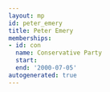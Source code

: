 ```yaml
---
layout: mp
id: peter_emery
title: Peter Emery
memberships:
- id: con
  name: Conservative Party
  start: 
  end: '2000-07-05'
autogenerated: true
---
```


